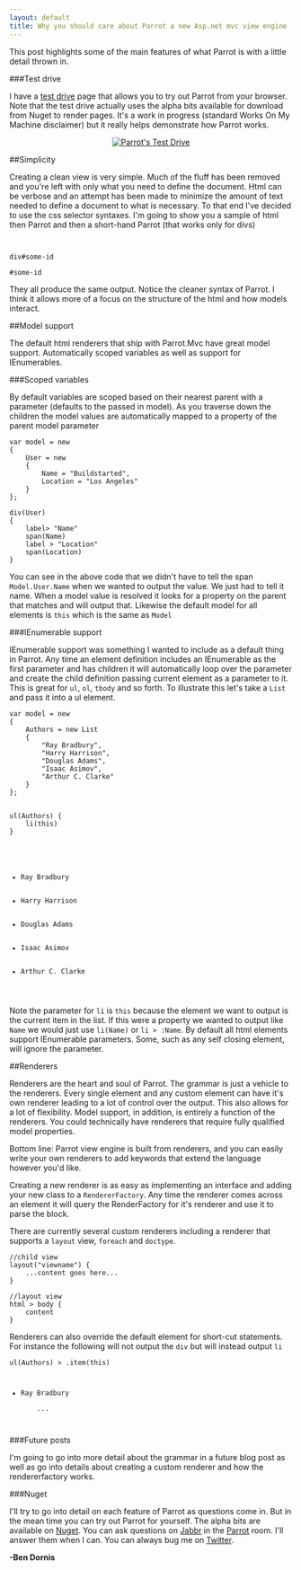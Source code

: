 ```yaml
---
layout: default
title: Why you should care about Parrot a new Asp.net mvc view engine
---
```


This post highlights some of the main features of what Parrot is with a little detail thrown in.

###Test drive

I have a <a href="http://testdrive.thisisparrot.com/">test drive</a> page that allows you to try out Parrot from your browser. Note that the test drive actually uses the alpha bits available for download from Nuget to render pages. It's a work in progress (standard Works On My Machine disclaimer) but it really helps demonstrate how Parrot works.

<p style='text-align:center;'><a href="http://testdrive.thisisparrot.com/"><img src="https://a248.e.akamai.net/camo.github.com/7dded2d4f58f34f104ab8a1c1d34410162fea184/687474703a2f2f6177732e6275696c64737461727465642e636f6d2f746573742d64726976652e706e67" alt="Parrot's Test Drive" title="&quot;Parrot's Test Drive&quot;" style="max-width:100%;"></a>

##Simplicity

Creating a clean view is very simple. Much of the fluff has been removed and you're left with only what you need to define the document. Html can be verbose and an attempt has been made to minimize the amount of text needed to define a document to what is necessary. To that end I've decided to use the css selector syntaxes. I'm going to show you a sample of html then Parrot and then a short-hand Parrot (that works only for divs)

<pre><code><div id="some-id"></div>

div#some-id

#some-id</code></pre>

They all produce the same output. Notice the cleaner syntax of Parrot. I think it allows more of a focus on the structure of the html and how models interact.

##Model support

The default html renderers that ship with Parrot.Mvc have great model support. Automatically scoped variables as well as support for IEnumerables.

###Scoped variables

By default variables are scoped based on their nearest parent with a parameter (defaults to the passed in model). As you traverse down the children the model values are automatically mapped to a property of the parent model parameter

<pre><code>var model = new 
{
    User = new 
    {
        Name = "Buildstarted",
        Location = "Los Angeles"
    }
};

div(User)
{
    label> "Name"
    span(Name)
    label > "Location"
    span(Location)
}
</code></pre>

You can see in the above code that we didn't have to tell the span <code style="display:inline;">Model.User.Name</code> when we wanted to output the value. We just had to tell it name. When a model value is resolved it looks for a property on the parent that matches and will output that. Likewise the default model for all elements is <code style="display:inline;">this</code> which is the same as <code style="display:inline;">Model</code>

###IEnumerable support

IEnumerable support was something I wanted to include as a default thing in Parrot. Any time an element definition includes an IEnumerable as the first parameter and has children it will automatically loop over the parameter and create the child definition passing current element as a parameter to it. This is great for <code style="display:inline;">ul</code>, <code style="display:inline;">ol</code>, <code style="display:inline;">tbody</code> and so forth. To illustrate this let's take a <code style="display:inline;">List<string></code> and pass it into a ul element.

<pre><code>var model = new 
{
    Authors = new List<string>
    {
        "Ray Bradbury", 
        "Harry Harrison", 
        "Douglas Adams",
        "Isaac Asimov", 
        "Arthur C. Clarke" 
    }
};
</code></pre>
<pre><code>
ul(Authors) {
    li(this)
}
</code></pre>
<pre><code>
<ul>
    <li>Ray Bradbury</li>
    <li>Harry Harrison</li>
    <li>Douglas Adams</li>
    <li>Isaac Asimov</li>
    <li>Arthur C. Clarke</li>
</ul>
</code></pre>

Note the parameter for <code style="display:inline;">li</code> is <code style="display:inline;">this</code> because the element we want to output is the current item in the list. If this were a property we wanted to output like <code style="display:inline;">Name</code> we would just use <code style="display:inline;">li(Name)</code> or <code style="display:inline;">li > :Name</code>. By default all html elements support IEnumerable parameters. Some, such as any self closing element, will ignore the parameter.

##Renderers

Renderers are the heart and soul of Parrot. The grammar is just a vehicle to the renderers. Every single element and any custom element can have it's own renderer leading to a lot of control over the output. This also allows for a lot of flexibility. Model support, in addition, is entirely a function of the renderers. You could technically have renderers that require fully qualified model properties.

Bottom line: Parrot view engine is built from renderers, and you can easily write your own renderers to add keywords that extend the language however you'd like.

Creating a new renderer is as easy as implementing an interface and adding your new class to a <code style="display:inline;">RendererFactory</code>. Any time the renderer comes across an element it will query the RenderFactory for it's renderer and use it to parse the block.

There are currently several custom renderers including a renderer that supports a <code style="display:inline;">layout</code> view, <code style="display:inline;">foreach</code> and <code style="display:inline;">doctype</code>.

<pre><code>//child view
layout("viewname") {
    ...content goes here...
}

//layout view
html > body {
    content
}
</code></pre>

Renderers can also override the default element for short-cut statements. For instance the following will not output the <code style="display:inline;">div</code> but will instead output <code style="display:inline;">li</code>

<pre><code>ul(Authors) > .item(this)
<ul>
    <li class="item">Ray Bradbury</li>
    ...
</ul>
</code></pre>

###Future posts

I'm going to go into more detail about the grammar in a future blog post as well as go into details about creating a custom renderer and how the rendererfactory works.

###Nuget

I'll try to go into detail on each feature of Parrot as questions come in. But in the mean time you can try out Parrot for yourself. The alpha bits are available on <a href="http://nuget.org/packages?q=Parrot">Nuget</a>. You can ask questions on <a href="http://jabbr.net">Jabbr</a> in the <a href="http://jabbr.net/#rooms/parrot">Parrot</a> room. I'll answer them when I can. You can always bug me on <a href="http://twitter.com/Buildstarted">Twitter</a>.

<strong>-Ben Dornis</strong>
